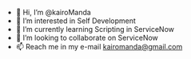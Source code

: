 - 👋 Hi, I’m @kairoManda
- 👀 I’m interested in Self Development
- 🌱 I’m currently learning Scripting in ServiceNow
- 💞️ I’m looking to collaborate on ServiceNow
- 📫 Reach me in my e-mail kairomanda@gmail.com

<!---
kairoManda/kairoManda is a ✨ special ✨ repository because its `README.md` (this file) appears on your GitHub profile.
You can click the Preview link to take a look at your changes.
--->
